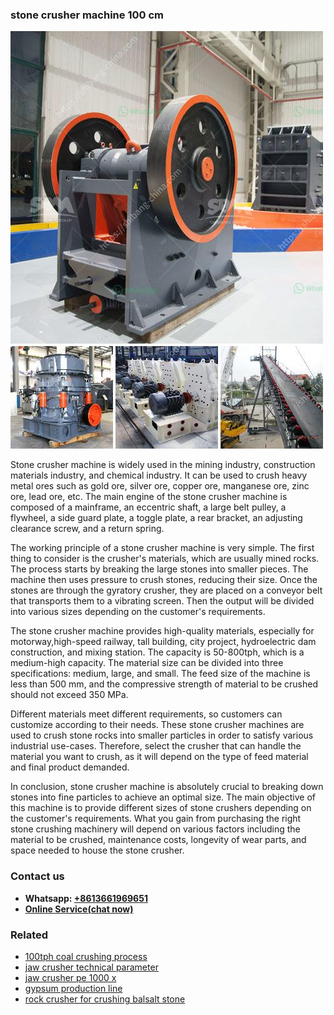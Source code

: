<h3>stone crusher machine 100 cm</h3><img src='1708408648.jpg' alt=''><p>Stone crusher machine is widely used in the mining industry, construction materials industry, and chemical industry. It can be used to crush heavy metal ores such as gold ore, silver ore, copper ore, manganese ore, zinc ore, lead ore, etc. The main engine of the stone crusher machine is composed of a mainframe, an eccentric shaft, a large belt pulley, a flywheel, a side guard plate, a toggle plate, a rear bracket, an adjusting clearance screw, and a return spring. </p><p>The working principle of a stone crusher machine is very simple. The first thing to consider is the crusher's materials, which are usually mined rocks. The process starts by breaking the large stones into smaller pieces. The machine then uses pressure to crush stones, reducing their size. Once the stones are through the gyratory crusher, they are placed on a conveyor belt that transports them to a vibrating screen. Then the output will be divided into various sizes depending on the customer's requirements. </p><p>The stone crusher machine provides high-quality materials, especially for motorway,high-speed railway, tall building, city project, hydroelectric dam construction, and mixing station. The capacity is 50-800tph, which is a medium-high capacity. The material size can be divided into three specifications: medium, large, and small. The feed size of the machine is less than 500 mm, and the compressive strength of material to be crushed should not exceed 350 MPa. </p><p>Different materials meet different requirements, so customers can customize according to their needs. These stone crusher machines are used to crush stone rocks into smaller particles in order to satisfy various industrial use-cases. Therefore, select the crusher that can handle the material you want to crush, as it will depend on the type of feed material and final product demanded. </p><p>In conclusion, stone crusher machine is absolutely crucial to breaking down stones into fine particles to achieve an optimal size. The main objective of this machine is to provide different sizes of stone crushers depending on the customer's requirements. What you gain from purchasing the right stone crushing machinery will depend on various factors including the material to be crushed, maintenance costs, longevity of wear parts, and space needed to house the stone crusher.</p><h3>Contact us</h3><ul><li><strong>Whatsapp:&nbsp;<a href="https://wa.me/8613661969651">+8613661969651</a></strong></li><li><a href="https://swt.shibang-china.com/?git&amp;zhl&amp;stone crusher machine 100 cm"><strong>Online Service(chat now)</strong></a></li></ul><h3>Related</h3><ul><li><a href='100tph coal crushing process.md'>100tph coal crushing process</a></li><li><a href='jaw crusher technical parameter.md'>jaw crusher technical parameter</a></li><li><a href='jaw crusher pe 1000 x.md'>jaw crusher pe 1000 x</a></li><li><a href='gypsum production line.md'>gypsum production line</a></li><li><a href='rock crusher for crushing balsalt stone.md'>rock crusher for crushing balsalt stone</a></li></ul>